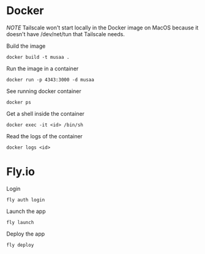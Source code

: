 # Docker

_NOTE_ Tailscale won't start locally in the Docker image on MacOS because it doesn't have /dev/net/tun that Tailscale needs.

Build the image

```
docker build -t musaa .
```

Run the image in a container

```
docker run -p 4343:3000 -d musaa
```

See running docker container

```
docker ps
```

Get a shell inside the container

```
docker exec -it <id> /bin/sh
```

Read the logs of the container

```
docker logs <id>
```

# Fly.io

Login

```
fly auth login
```

Launch the app

```
fly launch
```

Deploy the app

```
fly deploy
```
